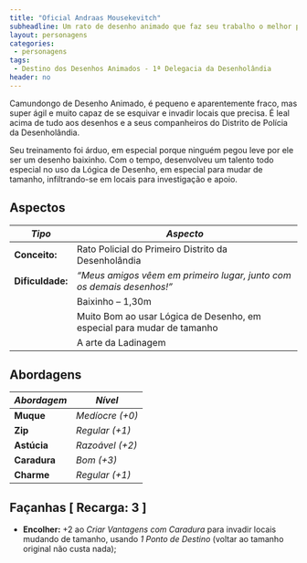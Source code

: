 ```yaml
---
title: "Oficial Andraas Mousekevitch"
subheadline: Um rato de desenho animado que faz seu trabalho o melhor possível, para proteger a Desenholândia
layout: personagens
categories:
 - personagens
tags:
 - Destino dos Desenhos Animados - 1ª Delegacia da Desenholândia
header: no
---
```


Camundongo de Desenho Animado, é pequeno e aparentemente fraco, mas super ágil e muito capaz de se esquivar e invadir locais que precisa. É leal acima de tudo aos desenhos e a seus companheiros do Distrito de Polícia da Desenholândia.

Seu treinamento foi árduo, em especial porque ninguém pegou leve por ele ser um desenho baixinho. Com o tempo, desenvolveu um talento todo especial no uso da Lógica de Desenho, em especial para mudar de tamanho, infiltrando-se em locais para investigação e apoio.

## Aspectos

| ___Tipo___       | ___Aspecto___                                                          |
|------------------|------------------------------------------------------------------------|
| **Conceito:**    | Rato Policial do Primeiro Distrito da Desenholândia                    |
| **Dificuldade:** | _“Meus amigos vêem em primeiro lugar, junto com os demais desenhos!”_  |
|                  | Baixinho – 1,30m                                                       |
|                  | Muito Bom ao usar Lógica de Desenho, em especial para mudar de tamanho |
|                  | A arte da Ladinagem                                                    |

## Abordagens

| ***Abordagem*** | ***Nível***     |
|-----------------|-----------------|
| __Muque__       | _Medíocre (+0)_ |
| __Zip__         | _Regular (+1)_  |
| __Astúcia__     | _Razoável (+2)_ |
| __Caradura__    | _Bom (+3)_      |
| __Charme__      | _Regular (+1)_  |


## Façanhas [ Recarga: 3 ]

+ __Encolher:__ +2 ao _Criar Vantagens com Caradura_ para invadir locais mudando de tamanho, usando _1 Ponto de Destino_ (voltar ao tamanho original não custa nada);

